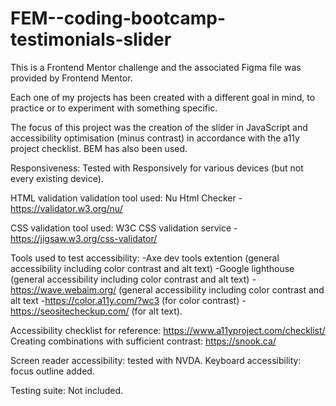 # FEM--coding-bootcamp-testimonials-slider

This is a Frontend Mentor challenge and the associated Figma file was provided by Frontend Mentor.

Each one of my projects has been created with a different goal in mind, to practice or to experiment with something specific.

The focus of this project was the creation of the slider in JavaScript and accessibility optimisation (minus contrast) in accordance with the a11y project checklist. BEM has also been used. 

Responsiveness: Tested with Responsively for various devices (but not every existing device).

HTML validation validation tool used: Nu Html Checker - https://validator.w3.org/nu/

CSS validation tool used: W3C CSS validation service - https://jigsaw.w3.org/css-validator/

Tools used to test accessibility: -Axe dev tools extention (general accessibility including color contrast and alt text) -Google lighthouse (general accessibility including color contrast and alt text) -https://wave.webaim.org/ (general accessibility including color contrast and alt text -https://color.a11y.com/?wc3 (for color contrast) -https://seositecheckup.com/ (for alt text).

Accessibility checklist for reference: https://www.a11yproject.com/checklist/
Creating combinations with sufficient contrast: https://snook.ca/

Screen reader accessibility: tested with NVDA. 
Keyboard accessibility: focus outline added. 

Testing suite: Not included.
